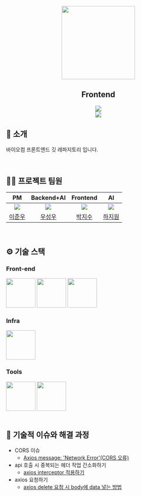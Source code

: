 <div align="center">

<!-- logo -->
<img src="https://avatars.githubusercontent.com/u/131945290?v=4" width="200"/>

## Frontend

[<img src="https://img.shields.io/badge/-readme.md-important?style=flat&logo=google-chrome&logoColor=white" />]() 
<br/> [<img src="https://img.shields.io/badge/프로젝트 기간-2025.02.11~-fab2ac?style=flat&logo=&logoColor=white" />]()

</div> 

## 📝 소개
바이오컴 프론트엔드 깃 레파지토리 입니다.

<br />

## 💁‍♂️ 프로젝트 팀원
|PM|Backend+AI|Frontend|AI|
|:---:|:---:|:---:|:---:|
| ![](https://github.com/BiocomKR.png?size=100) | ![](https://github.com/biosungwoo.png?size=100) | ![](https://github.com/biocomJisoo.png?size=100) | ![](https://github.com/JiwonBiocom.png?size=100) |
|[이준우](https://github.com/yewon-Noh)|[우성우](https://github.com/biosungwoo)|[박지수](https://github.com/biocomJisoo)|[하지원](https://github.com/JiwonBiocom)|


<br />
<!--
추후 작성!
### 화면 구성

|화면 명|
|:---:|
|<img src="https://user-images.githubusercontent.com/80824750/208456048-acbf44a8-cd71-4132-b35a-500047adbe1c.gif" width="450"/>|
|화면에 대한 설명을 입력합니다.|


|화면 명|
|:---:|
|<img src="https://user-images.githubusercontent.com/80824750/208456234-fb5fe434-aa65-4d7a-b955-89098d5bbe0b.gif" width="450"/>|
|화면에 대한 설명을 입력합니다.|
-->

<br />


<!--필요한 기술 스택에 대한 logo는 [skills 폴더](/skills/)에서 다운로드 받을 수 있습니다.-->

## ⚙ 기술 스택

### Front-end
<div>
<img src="https://github.com/yewon-Noh/readme-template/blob/main/skills/JavaScript.png?raw=true" width="80">
<img src="https://github.com/yewon-Noh/readme-template/blob/main/skills/React.png?raw=true" width="80">
<img src="https://github.com/yewon-Noh/readme-template/blob/main/skills/Nginx.png?raw=true" width="80">
</div>

### Infra
<div>
<img src="https://github.com/yewon-Noh/readme-template/blob/main/skills/AWSEC2.png?raw=true" width="80">
</div>

### Tools
<div>
<img src="https://github.com/yewon-Noh/readme-template/blob/main/skills/Github.png?raw=true" width="80">
<img src="https://github.com/yewon-Noh/readme-template/blob/main/skills/Notion.png?raw=true" width="80">
</div>

<br />

## 🤔 기술적 이슈와 해결 과정
- CORS 이슈
    - [Axios message: 'Network Error'(CORS 오류)](https://leeseong010.tistory.com/117)
- api 호출 시 중복되는 헤더 작업 간소화하기
    - [axios interceptor 적용하기](https://leeseong010.tistory.com/133)
- axios 요청하기
    - [axios delete 요청 시 body에 data 넣는 방법](https://leeseong010.tistory.com/111)

<br />

